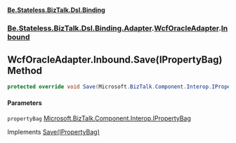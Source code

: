 #### [Be.Stateless.BizTalk.Dsl.Binding](README.md 'README')
### [Be.Stateless.BizTalk.Dsl.Binding.Adapter](Be.Stateless.BizTalk.Dsl.Binding.Adapter.md 'Be.Stateless.BizTalk.Dsl.Binding.Adapter').[WcfOracleAdapter](WcfOracleAdapter.md 'Be.Stateless.BizTalk.Dsl.Binding.Adapter.WcfOracleAdapter').[Inbound](WcfOracleAdapter.Inbound.md 'Be.Stateless.BizTalk.Dsl.Binding.Adapter.WcfOracleAdapter.Inbound')

## WcfOracleAdapter.Inbound.Save(IPropertyBag) Method

```csharp
protected override void Save(Microsoft.BizTalk.Component.Interop.IPropertyBag propertyBag);
```
#### Parameters

<a name='Be.Stateless.BizTalk.Dsl.Binding.Adapter.WcfOracleAdapter.Inbound.Save(Microsoft.BizTalk.Component.Interop.IPropertyBag).propertyBag'></a>

`propertyBag` [Microsoft.BizTalk.Component.Interop.IPropertyBag](https://docs.microsoft.com/en-us/dotnet/api/Microsoft.BizTalk.Component.Interop.IPropertyBag 'Microsoft.BizTalk.Component.Interop.IPropertyBag')

Implements [Save(IPropertyBag)](IAdapter.Save(IPropertyBag).md 'Be.Stateless.BizTalk.Dsl.Binding.Adapter.IAdapter.Save(Microsoft.BizTalk.Component.Interop.IPropertyBag)')